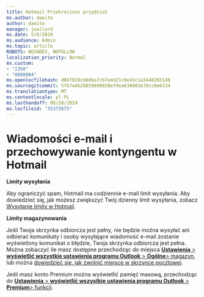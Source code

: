 ```yaml
---
title: Hotmail Przekroczono przydział
ms.author: daeite
author: daeite
manager: joallard
ms.date: 5/6/2019
ms.audience: Admin
ms.topic: article
ROBOTS: NOINDEX, NOFOLLOW
localization_priority: Normal
ms.custom:
- "1350"
- "8000084"
ms.openlocfilehash: d86f039cb0dba7cb7e4d21c0e43c1a3448265146
ms.sourcegitcommit: 5fb7a4b28859690020efdea630d03e70cc0e6334
ms.translationtype: MT
ms.contentlocale: pl-PL
ms.lasthandoff: 06/28/2019
ms.locfileid: "35373675"
---
```

# <a name="email-and-storage-quota-in-outlookcom"></a>Wiadomości e-mail i przechowywanie kontyngentu w Hotmail

**Limity wysyłania**

Aby ograniczyć spam, Hotmail ma codziennie e-mail limit wysyłania. Aby dowiedzieć się, jak możesz zwiększyć Twój dzienny limit wysyłania, zobacz [Wysyłanie limity w Hotmail](https://support.office.com/article/279ee200-594c-40f0-9ec8-bb6af7735c2e).

**Limity magazynowania**

Jeśli Twoja skrzynka odbiorcza jest pełny, nie będzie można wysyłać ani odbierać komunikaty i osoby wysyłające wiadomość e-mail zostanie wyświetlony komunikat o błędzie, Twoja skrzynka odbiorcza jest pełna. Można zobaczyć ile masz dostępne przechodząc do miejsca [ **Ustawienia** > **wyświetlić wszystkie ustawienia programu Outlook** > **Ogólne**> magazyn](https://outlook.live.com/mail/options/general/storage), lub można [dowiedzieć się, jak zwolnić miejsce w skrzynce pocztowej](https://support.office.com/article/7ac99134-69e5-4619-ac0b-2d313bba5e9e).

Jeśli masz konto Premium można wyświetlić pamięć masową, przechodząc do [ **Ustawienia** > **wyświetlić wszystkie ustawienia programu Outlook** > **Premium**> funkcji](https://outlook.live.com/mail/options/premium/features).